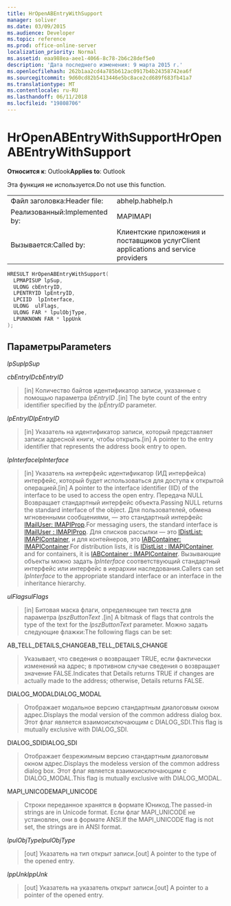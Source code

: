 ```yaml
---
title: HrOpenABEntryWithSupport
manager: soliver
ms.date: 03/09/2015
ms.audience: Developer
ms.topic: reference
ms.prod: office-online-server
localization_priority: Normal
ms.assetid: eaa988ea-aee1-4066-8c78-2b6c28def5e0
description: 'Дата последнего изменения: 9 марта 2015 г.'
ms.openlocfilehash: 262b1aa2cd4a785b612ac0917b4b24358742ea6f
ms.sourcegitcommit: 9d60cd82b5413446e5bc8ace2cd689f683fb41a7
ms.translationtype: MT
ms.contentlocale: ru-RU
ms.lasthandoff: 06/11/2018
ms.locfileid: "19808706"
---
```

# <a name="hropenabentrywithsupport"></a><span data-ttu-id="d582e-103">HrOpenABEntryWithSupport</span><span class="sxs-lookup"><span data-stu-id="d582e-103">HrOpenABEntryWithSupport</span></span>

  
  
<span data-ttu-id="d582e-104">**Относится к**: Outlook</span><span class="sxs-lookup"><span data-stu-id="d582e-104">**Applies to**: Outlook</span></span> 
  
<span data-ttu-id="d582e-105">Эта функция не используется.</span><span class="sxs-lookup"><span data-stu-id="d582e-105">Do not use this function.</span></span>
  
|||
|:-----|:-----|
|<span data-ttu-id="d582e-106">Файл заголовка:</span><span class="sxs-lookup"><span data-stu-id="d582e-106">Header file:</span></span>  <br/> |<span data-ttu-id="d582e-107">abhelp.h</span><span class="sxs-lookup"><span data-stu-id="d582e-107">abhelp.h</span></span>  <br/> |
|<span data-ttu-id="d582e-108">Реализованный:</span><span class="sxs-lookup"><span data-stu-id="d582e-108">Implemented by:</span></span>  <br/> |<span data-ttu-id="d582e-109">MAPI</span><span class="sxs-lookup"><span data-stu-id="d582e-109">MAPI</span></span>  <br/> |
|<span data-ttu-id="d582e-110">Вызывается:</span><span class="sxs-lookup"><span data-stu-id="d582e-110">Called by:</span></span>  <br/> |<span data-ttu-id="d582e-111">Клиентские приложения и поставщиков услуг</span><span class="sxs-lookup"><span data-stu-id="d582e-111">Client applications and service providers</span></span>  <br/> |
   
```cpp
HRESULT HrOpenABEntryWithSupport(
  LPMAPISUP lpSup,
  ULONG cbEntryID,
  LPENTRYID lpEntryID,
  LPCIID  lpInterface,
  ULONG  ulFlags,
  ULONG FAR * lpulObjType,
  LPUNKNOWN FAR * lppUnk
);
```

## <a name="parameters"></a><span data-ttu-id="d582e-112">Параметры</span><span class="sxs-lookup"><span data-stu-id="d582e-112">Parameters</span></span>

 <span data-ttu-id="d582e-113">_lpSup_</span><span class="sxs-lookup"><span data-stu-id="d582e-113">_lpSup_</span></span>
  
> 
    
 <span data-ttu-id="d582e-114">_cbEntryID_</span><span class="sxs-lookup"><span data-stu-id="d582e-114">_cbEntryID_</span></span>
  
> <span data-ttu-id="d582e-115">[in] Количество байтов идентификатор записи, указанные с помощью параметра _lpEntryID_ .</span><span class="sxs-lookup"><span data-stu-id="d582e-115">[in] The byte count of the entry identifier specified by the  _lpEntryID_ parameter.</span></span> 
    
 <span data-ttu-id="d582e-116">_lpEntryID_</span><span class="sxs-lookup"><span data-stu-id="d582e-116">_lpEntryID_</span></span>
  
> <span data-ttu-id="d582e-117">[in] Указатель на идентификатор записи, который представляет записи адресной книги, чтобы открыть.</span><span class="sxs-lookup"><span data-stu-id="d582e-117">[in] A pointer to the entry identifier that represents the address book entry to open.</span></span>
    
 <span data-ttu-id="d582e-118">_lpInterface_</span><span class="sxs-lookup"><span data-stu-id="d582e-118">_lpInterface_</span></span>
  
>  <span data-ttu-id="d582e-119">[in] Указатель на интерфейс идентификатор (ИД интерфейса) интерфейс, который будет использоваться для доступа к открытой операцией.</span><span class="sxs-lookup"><span data-stu-id="d582e-119">[in] A pointer to the interface identifier (IID) of the interface to be used to access the open entry.</span></span> <span data-ttu-id="d582e-120">Передача NULL Возвращает стандартный интерфейс объекта.</span><span class="sxs-lookup"><span data-stu-id="d582e-120">Passing NULL returns the standard interface of the object.</span></span> <span data-ttu-id="d582e-121">Для пользователей, обмена мгновенными сообщениями, — это стандартный интерфейс [IMailUser: IMAPIProp](imailuserimapiprop.md).</span><span class="sxs-lookup"><span data-stu-id="d582e-121">For messaging users, the standard interface is [IMailUser : IMAPIProp](imailuserimapiprop.md).</span></span> <span data-ttu-id="d582e-122">Для списков рассылки — это [IDistList: IMAPIContainer](idistlistimapicontainer.md), и для контейнеров, это [IABContainer: IMAPIContainer](iabcontainerimapicontainer.md).</span><span class="sxs-lookup"><span data-stu-id="d582e-122">For distribution lists, it is [IDistList : IMAPIContainer](idistlistimapicontainer.md), and for containers, it is [IABContainer : IMAPIContainer](iabcontainerimapicontainer.md).</span></span> <span data-ttu-id="d582e-123">Вызывающие объекты можно задать _lpInterface_ соответствующий стандартный интерфейс или интерфейс в иерархии наследования.</span><span class="sxs-lookup"><span data-stu-id="d582e-123">Callers can set  _lpInterface_ to the appropriate standard interface or an interface in the inheritance hierarchy.</span></span> 
    
 <span data-ttu-id="d582e-124">_ulFlags_</span><span class="sxs-lookup"><span data-stu-id="d582e-124">_ulFlags_</span></span>
  
> <span data-ttu-id="d582e-125">[in] Битовая маска флаги, определяющее тип текста для параметра _lpszButtonText_ .</span><span class="sxs-lookup"><span data-stu-id="d582e-125">[in] A bitmask of flags that controls the type of the text for the  _lpszButtonText_ parameter.</span></span> <span data-ttu-id="d582e-126">Можно задать следующие флажки:</span><span class="sxs-lookup"><span data-stu-id="d582e-126">The following flags can be set:</span></span> 
    
<span data-ttu-id="d582e-127">AB_TELL_DETAILS_CHANGE</span><span class="sxs-lookup"><span data-stu-id="d582e-127">AB_TELL_DETAILS_CHANGE</span></span>
  
> <span data-ttu-id="d582e-128">Указывает, что сведения о возвращает TRUE, если фактически изменений на адрес; в противном случае сведения о возвращает значение FALSE.</span><span class="sxs-lookup"><span data-stu-id="d582e-128">Indicates that Details returns TRUE if changes are actually made to the address; otherwise, Details returns FALSE.</span></span>
    
<span data-ttu-id="d582e-129">DIALOG_MODAL</span><span class="sxs-lookup"><span data-stu-id="d582e-129">DIALOG_MODAL</span></span>
  
> <span data-ttu-id="d582e-130">Отображает модальное версию стандартным диалоговым окном адрес.</span><span class="sxs-lookup"><span data-stu-id="d582e-130">Displays the modal version of the common address dialog box.</span></span> <span data-ttu-id="d582e-131">Этот флаг является взаимоисключающим с DIALOG_SDI.</span><span class="sxs-lookup"><span data-stu-id="d582e-131">This flag is mutually exclusive with DIALOG_SDI.</span></span>
    
<span data-ttu-id="d582e-132">DIALOG_SDI</span><span class="sxs-lookup"><span data-stu-id="d582e-132">DIALOG_SDI</span></span>
  
> <span data-ttu-id="d582e-133">Отображает безрежимным версию стандартным диалоговым окном адрес.</span><span class="sxs-lookup"><span data-stu-id="d582e-133">Displays the modeless version of the common address dialog box.</span></span> <span data-ttu-id="d582e-134">Этот флаг является взаимоисключающим с DIALOG_MODAL.</span><span class="sxs-lookup"><span data-stu-id="d582e-134">This flag is mutually exclusive with DIALOG_MODAL.</span></span>
    
<span data-ttu-id="d582e-135">MAPI_UNICODE</span><span class="sxs-lookup"><span data-stu-id="d582e-135">MAPI_UNICODE</span></span>
  
> <span data-ttu-id="d582e-136">Строки переданное хранятся в формате Юникод.</span><span class="sxs-lookup"><span data-stu-id="d582e-136">The passed-in strings are in Unicode format.</span></span> <span data-ttu-id="d582e-137">Если флаг MAPI_UNICODE не установлен, они в формате ANSI.</span><span class="sxs-lookup"><span data-stu-id="d582e-137">If the MAPI_UNICODE flag is not set, the strings are in ANSI format.</span></span>
    
 <span data-ttu-id="d582e-138">_lpulObjType_</span><span class="sxs-lookup"><span data-stu-id="d582e-138">_lpulObjType_</span></span>
  
> <span data-ttu-id="d582e-139">[out] Указатель на тип открыт записи.</span><span class="sxs-lookup"><span data-stu-id="d582e-139">[out] A pointer to the type of the opened entry.</span></span>
    
 <span data-ttu-id="d582e-140">_lppUnk_</span><span class="sxs-lookup"><span data-stu-id="d582e-140">_lppUnk_</span></span>
  
> <span data-ttu-id="d582e-141">[out] Указатель на указатель открыт записи.</span><span class="sxs-lookup"><span data-stu-id="d582e-141">[out] A pointer to a pointer of the opened entry.</span></span>
    

